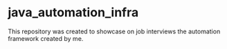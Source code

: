 # java_automation_infra
This repository was created to showcase on job interviews the automation framework created by me.
